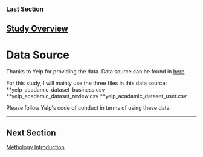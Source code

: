 ### Last Section
[Study Overview](Overview.md)
-------------------------
# Data Source

Thanks to Yelp for providing the data. Data source can be found in [here](https://www.kaggle.com/yelp-dataset/yelp-dataset)

For this study, I will mainly use the three files in this data source:
**yelp_acadamic_dataset_business.csv
**yelp_acadamic_dataset_review.csv
**yelp_acadamic_dataset_user.csv

Please follow Yelp's code of conduct in terms of using these data.

--------------------------
## Next Section
[Methology Introduction](Method.md)

